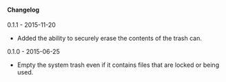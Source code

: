 #### Changelog

0.1.1 - 2015-11-20
- Added the ability to securely erase the contents of the trash can.

0.1.0 - 2015-06-25
- Empty the system trash even if it contains files that are locked or being used.
